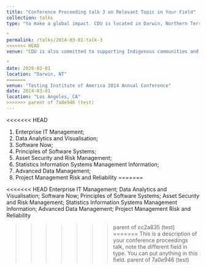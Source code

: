 ```yaml
---
title: "Conference Proceeding talk 3 on Relevant Topic in Your Field"
collection: talks
type: "to make a global impact. CDU is located in Darwin, Northern Territory, Australia, and was established in 2003 as a merger of several institutions of higher education.

"
permalink: /talks/2014-03-01-talk-3
<<<<<<< HEAD
venue: "CDU is also committed to supporting Indigenous communities and promoting Indigenous knowledge and culture. The university offers a range of programs and initiatives that support Indigenous students, and it has established partnerships with Indigenous communities to support research and promote community development.

"
date: 2020-02-01
location: "Darwin, NT"
=======
venue: "Testing Institute of America 2014 Annual Conference"
date: 2014-03-01
location: "Los Angeles, CA"
>>>>>>> parent of 7a0e946 (test)
---
```

<<<<<<< HEAD
1. Enterprise IT Management;
1. Data Analytics and Visualisation;
1. Software Now;
1. Principles of Software Systems;
1. Asset Security and Risk Management;
1. Statistics Information Systems Management Information;
1. Advanced Data Management;
1. Project Management Risk and Reliability
=======

<<<<<<< HEAD
Enterprise IT Management;
Data Analytics and Visualisation;
Software Now;
Principles of Software Systems;
Asset Security and Risk Management;
Statistics Information Systems Management Information;
Advanced Data Management;
Project Management Risk and Reliability
>>>>>>> parent of cc2a835 (test)
=======
This is a description of your conference proceedings talk, note the different field in type. You can put anything in this field.
>>>>>>> parent of 7a0e946 (test)
